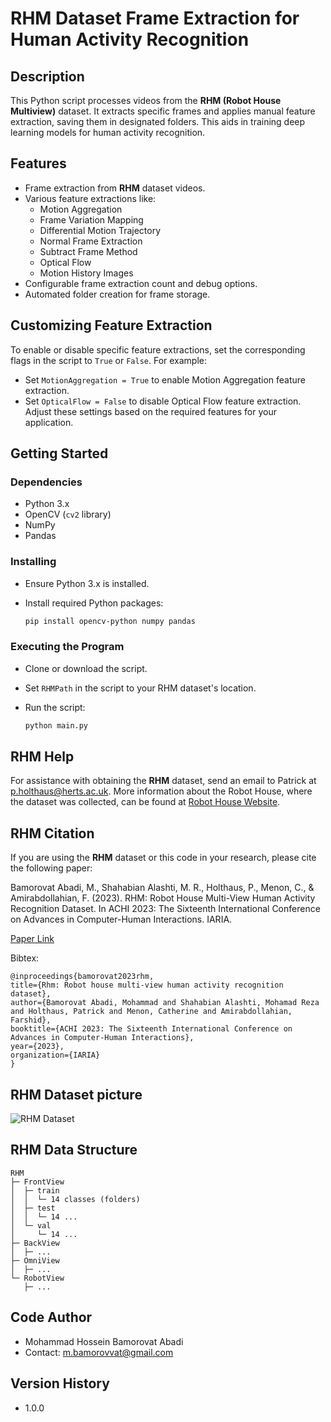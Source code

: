 # RHM Dataset Frame Extraction for Human Activity Recognition

## Description
This Python script processes videos from the **RHM (Robot House Multiview)** dataset. It extracts specific frames and applies manual feature extraction, saving them in designated folders. This aids in training deep learning models for human activity recognition.

## Features
- Frame extraction from **RHM** dataset videos.
- Various feature extractions like:
  - Motion Aggregation
  - Frame Variation Mapping
  - Differential Motion Trajectory
  - Normal Frame Extraction
  - Subtract Frame Method
  - Optical Flow
  - Motion History Images
- Configurable frame extraction count and debug options.
- Automated folder creation for frame storage.

## Customizing Feature Extraction
To enable or disable specific feature extractions, set the corresponding flags in the script to `True` or `False`. For example:
- Set `MotionAggregation = True` to enable Motion Aggregation feature extraction.
- Set `OpticalFlow = False` to disable Optical Flow feature extraction.
Adjust these settings based on the required features for your application.


## Getting Started

### Dependencies
- Python 3.x
- OpenCV (`cv2` library)
- NumPy
- Pandas

### Installing
- Ensure Python 3.x is installed.
- Install required Python packages:

  ```bash
  pip install opencv-python numpy pandas
    ```


### Executing the Program
- Clone or download the script.
- Set `RHMPath` in the script to your RHM dataset's location.
- Run the script:

    ```bash
    python main.py
    ```

## RHM Help
For assistance with obtaining the **RHM** dataset, send an email to Patrick at [p.holthaus@herts.ac.uk](mailto:p.holthaus@herts.ac.uk). More information about the Robot House, where the dataset was collected, can be found at [Robot House Website](https://robothouse.herts.ac.uk/).

## RHM Citation
If you are using the **RHM** dataset or this code in your research, please cite the following paper:

Bamorovat Abadi, M., Shahabian Alashti, M. R., Holthaus, P., Menon, C., & Amirabdollahian, F. (2023). RHM: Robot House Multi-View Human Activity Recognition Dataset. In ACHI 2023: The Sixteenth International Conference on Advances in Computer-Human Interactions. IARIA.

[Paper Link](https://www.thinkmind.org/index.php?view=article&articleid=achi_2023_4_160_20077)

Bibtex:
```
@inproceedings{bamorovat2023rhm,
title={Rhm: Robot house multi-view human activity recognition dataset},
author={Bamorovat Abadi, Mohammad and Shahabian Alashti, Mohamad Reza and Holthaus, Patrick and Menon, Catherine and Amirabdollahian, Farshid},
booktitle={ACHI 2023: The Sixteenth International Conference on Advances in Computer-Human Interactions},
year={2023},
organization={IARIA}
}
```

## RHM Dataset picture
![RHM Dataset](RHM_sample_all.png)

## RHM Data Structure

```
RHM
├─ FrontView
│  ├─ train
│  │  └─ 14 classes (folders)
│  ├─ test
│  │  └─ 14 ...
│  └─ val
│     └─ 14 ...
├─ BackView
│  ├─ ...
├─ OmniView
│  ├─ ...
└─ RobotView
   ├─ ...
```

## Code Author
- Mohammad Hossein Bamorovat Abadi
- Contact: m.bamorovvat@gmail.com

## Version History
- 1.0.0

